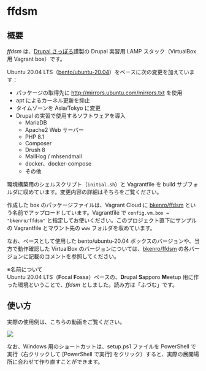 # ffdsm

## 概要

*ffdsm* は、[Drupal さっぽろ](https://drupalsapporo.net)謹製の Drupal 実習用 LAMP スタック（VirtualBox 用 Vagrant box）です。

Ubuntu 20.04 LTS（[bento/ubuntu-20.04](https://app.vagrantup.com/bento/boxes/ubuntu-20.04)）をベースに次の変更を加えています：

- パッケージの取得先に http://mirrors.ubuntu.com/mirrors.txt を使用
- apt によるカーネル更新を抑止
- タイムゾーンを Asia/Tokyo に変更
- Drupal の実習で使用するソフトウェアを導入
	- MariaDB
	- Apache2 Web サーバー
	- PHP 8.1
	- Composer
	- Drush 8
	- MailHog / mhsendmail
	- docker、docker-compose
	- その他

環境構築用のシェルスクリプト（`initial.sh`）と Vagrantfile を build サブフォルダに収めています。変更内容の詳細はそちらをご覧ください。

作成した box のパッケージファイルは、Vagrant Cloud に [bkenro/ffdsm](https://app.vagrantup.com/bkenro/boxes/ffdsm) という名前でアップロードしています。Vagrantfile で `config.vm.box = "bkenro/ffdsm"` と指定してお使いください。このプロジェクト直下にサンプルの Vagrantfile とマウント先の `www` フォルダを収めています。

なお、ベースとして使用した bento/ubuntu-20.04 ボックスのバージョンや、当方で動作確認した VirtualBox のバージョンについては、[bkenro/ffdsm](https://app.vagrantup.com/bkenro/boxes/ffdsm) の各バージョンに記載のコメントを参照してください。

※名前について  
Ubuntu 20.04 LTS（**F**ocal **F**ossa）ベースの、**D**rupal **S**apporo **M**eetup 用に作った環境ということで、*ffdsm* としました。読み方は「ふづむ」です。

## 使い方

実際の使用例は、こちらの動画をご覧ください。

[![](https://img.youtube.com/vi/2pllnb6cyCw/0.jpg)](https://www.youtube.com/watch?v=2pllnb6cyCw&list=PLhinO-VEuZMkLwFWku5u74Y1WNlLoi9qp)

なお、Windows 用のショートカットは、setup.ps1 ファイルを PowerShell で実行（右クリックして [PowerShell で実行] をクリック）すると、実際の展開場所に合わせて作り直すことができます。
